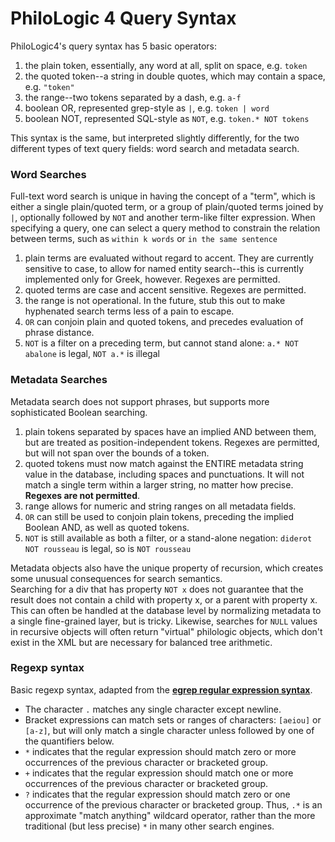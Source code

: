 # PhiloLogic 4 Query Syntax #

PhiloLogic4's query syntax has 5 basic operators:

1. the plain token, essentially, any word at all, split on space, e.g. `token`
2. the quoted token--a string in double quotes, which may contain a space, e.g. `"token"`
3. the range--two tokens separated by a dash, e.g. `a-f`
4. boolean OR, represented grep-style as `|`, e.g. `token | word`
5. boolean NOT, represented SQL-style as `NOT`, e.g. `token.* NOT tokens`

This syntax is the same, but interpreted slightly differently, for the two different types of text query fields: word search and metadata search.  

### Word Searches ###

Full-text word search is unique in having the concept of a "term", which is either a single plain/quoted term, 
or a group of plain/quoted terms joined by `|`, optionally followed by `NOT` and another term-like filter expression.
When specifying a query, one can select a query method to constrain the relation between terms, such as `within k words` or `in the same sentence`

1. plain terms are evaluated without regard to accent.  They are currently sensitive to case, to allow for named entity 
search--this is currently implemented only for Greek, however. Regexes are permitted.
2. quoted terms are case and accent sensitive.  Regexes are permitted.
3. the range is not operational. In the future, stub this out to make hyphenated search terms less of a pain to escape.
4. `OR` can conjoin plain and quoted tokens, and precedes evaluation of phrase distance.
5. `NOT` is a filter on a preceding term, but cannot stand alone: `a.* NOT abalone` is legal, `NOT a.*` is illegal

### Metadata Searches ###

Metadata search does not support phrases, but supports more sophisticated Boolean searching.

1. plain tokens separated by spaces have an implied AND between them, but are treated as position-independent tokens. 
Regexes are permitted, but will not span over the bounds of a token.
2. quoted tokens must now match against the ENTIRE metadata string value in the database, including spaces and punctuations.
It will not match a single term within a larger string, no matter how precise. **Regexes are not permitted**.
3. range allows for numeric and string ranges on all metadata fields.  
4. `OR` can still be used to conjoin plain tokens, preceding the implied Boolean AND, as well as quoted tokens.
5. `NOT` is still available as both a filter, or a stand-alone negation: `diderot NOT rousseau` is legal, so is `NOT rousseau`

Metadata objects also have the unique property of recursion, which creates some unusual consequences for search semantics.  
Searching for a div that has property `NOT x` does not guarantee that the result does not contain a child with property x, 
or a parent with property x.  This can often be handled at the database level by normalizing metadata to a single fine-grained layer, 
but is tricky. Likewise, searches for `NULL` values in recursive objects will often return "virtual" philologic objects, 
which don't exist in the XML but are necessary for balanced tree arithmetic.

### Regexp syntax ###

Basic regexp syntax, adapted from the [**egrep regular expression syntax**](http://www.gnu.org/software/findutils/manual/html_node/find_html/egrep-regular-expression-syntax.html#egrep-regular-expression-syntax).

* The character `.` matches any single character except newline. 
* Bracket expressions can match sets or ranges of characters: `[aeiou]` or `[a-z]`, but will only match a single character unless followed by one of the quantifiers below.
* `*` indicates that the regular expression should match zero or more occurrences of the previous character or bracketed group.
* `+` indicates that the regular expression should match one or more occurrences of the previous character or bracketed group.
* `?` indicates that the regular expression should match zero or one occurrence of the previous character or bracketed group.
Thus, `.*` is an approximate "match anything" wildcard operator, rather than the more traditional (but less precise) `*` in many other search engines.
